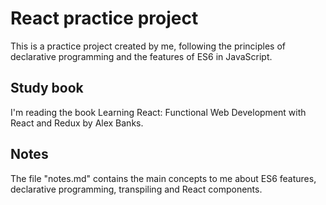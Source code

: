 # React practice project
This is a practice project created by me, following the principles of declarative programming and
the features of ES6 in JavaScript.

## Study book
I'm reading the book Learning React: Functional Web Development with React and Redux by Alex Banks.

## Notes
The file "notes.md" contains the main concepts to me about ES6 features, declarative programming, transpiling
and React components.